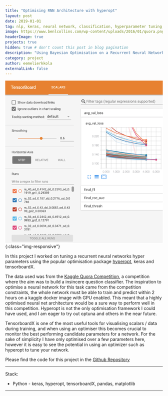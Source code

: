 ```yaml
---
title: "Optimising RNN Architecture with hyperopt"
layout: post
date: 2019-01-01
tag: nlp, keras, neural network, classification, hyperparameter tuning, bayesian optimization
image: https://www.benlcollins.com/wp-content/uploads/2016/01/quora.png
headerImage: true
projects: true
hidden: true # don't count this post in blog pagination
description: "Using Bayesian Optimisation on a Recurrent Neural Networks Hyper-Parameters"
category: project
author: eemelierkkola
externalLink: false
---
```


![Screen-shot](/assets/tensorboardXample.png){:class="img-responsive"}

In this project I worked on tuning a recurrent neural networks hyper parameters using the popular optimisation package [hyperopt](https://github.com/hyperopt/hyperopt), keras and tensorboardX.

The data used was from the [Kaggle Quora Competition](https://www.kaggle.com/c/quora-insincere-questions-classification), a competition where the aim was to build a insincere question classifier. The inspiration to optimise a neural network for this task came from the competition constraints, the whole network must be able to train and predict within 2 hours on a kaggle docker image with GPU enabled. This meant that a highly optimised neural net architecture would be a sure way to perform well in this competition. Hyperopt is not the only optimisation framework I could have used, and I am eager to try out optuna and others in the near future. 

TensorboardX is one of the most useful tools for visualising scalars / data during training, and when using an optimiser this becomes crucial to monitor the best performing candidate parameters for a network. For the sake of simplicity I have only optimised over a few parameters here, however it is easy to see the potential in using an optimizer such as hyperopt to tune your network.

Please find the code for this project in the [Github Repository](https://github.com/emilerkkola/LSTM-hyperopt-tensorboardX)

---

Stack:

- Python - keras, hyperopt, tensorboardX, pandas, matplotlib

---

